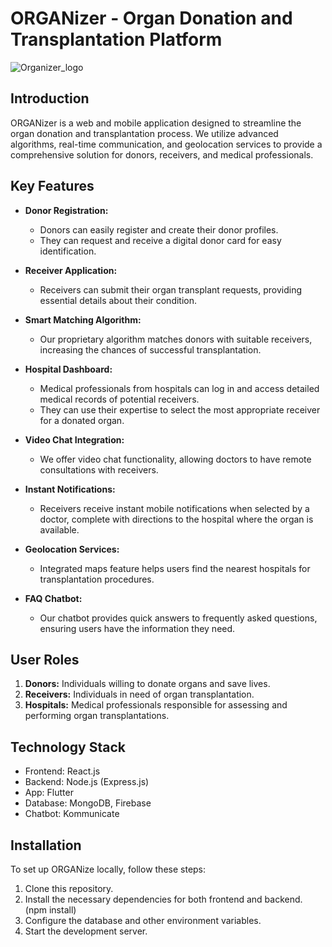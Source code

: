 # ORGANizer - Organ Donation and Transplantation Platform

![Organizer_logo](https://github.com/SiddheshSonar/ORGANizer/assets/100956337/ad32aa21-a366-4a9a-8ae7-57cc3c02b82c)

## Introduction

ORGANizer is a web and mobile application designed to streamline the organ donation and transplantation process. We utilize advanced algorithms, real-time communication, and geolocation services to provide a comprehensive solution for donors, receivers, and medical professionals.

## Key Features

- **Donor Registration:**
  - Donors can easily register and create their donor profiles.
  - They can request and receive a digital donor card for easy identification.

- **Receiver Application:**
  - Receivers can submit their organ transplant requests, providing essential details about their condition.

- **Smart Matching Algorithm:**
  - Our proprietary algorithm matches donors with suitable receivers, increasing the chances of successful transplantation.

- **Hospital Dashboard:**
  - Medical professionals from hospitals can log in and access detailed medical records of potential receivers.
  - They can use their expertise to select the most appropriate receiver for a donated organ.

- **Video Chat Integration:**
  - We offer video chat functionality, allowing doctors to have remote consultations with receivers.

- **Instant Notifications:**
  - Receivers receive instant mobile notifications when selected by a doctor, complete with directions to the hospital where the organ is available.

- **Geolocation Services:**
  - Integrated maps feature helps users find the nearest hospitals for transplantation procedures.

- **FAQ Chatbot:**
  - Our chatbot provides quick answers to frequently asked questions, ensuring users have the information they need.

## User Roles

1. **Donors:** Individuals willing to donate organs and save lives.
2. **Receivers:** Individuals in need of organ transplantation.
3. **Hospitals:** Medical professionals responsible for assessing and performing organ transplantations.

## Technology Stack

- Frontend: React.js
- Backend: Node.js (Express.js)
- App: Flutter
- Database: MongoDB, Firebase
- Chatbot: Kommunicate

## Installation

To set up ORGANize locally, follow these steps:

1. Clone this repository.
2. Install the necessary dependencies for both frontend and backend. (npm install)
3. Configure the database and other environment variables.
4. Start the development server.
